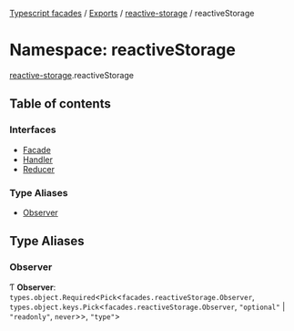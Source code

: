 [Typescript facades](../index.md) / [Exports](../modules.md) / [reactive-storage](reactive_storage.md) / reactiveStorage

# Namespace: reactiveStorage

[reactive-storage](reactive_storage.md).reactiveStorage

## Table of contents

### Interfaces

- [Facade](../interfaces/reactive_storage.reactiveStorage.Facade.md)
- [Handler](../interfaces/reactive_storage.reactiveStorage.Handler.md)
- [Reducer](../interfaces/reactive_storage.reactiveStorage.Reducer.md)

### Type Aliases

- [Observer](reactive_storage.reactiveStorage.md#observer)

## Type Aliases

### Observer

Ƭ **Observer**: `types.object.Required`<`Pick`<`facades.reactiveStorage.Observer`, `types.object.keys.Pick`<`facades.reactiveStorage.Observer`, ``"optional"`` \| ``"readonly"``, `never`\>\>, ``"type"``\>
